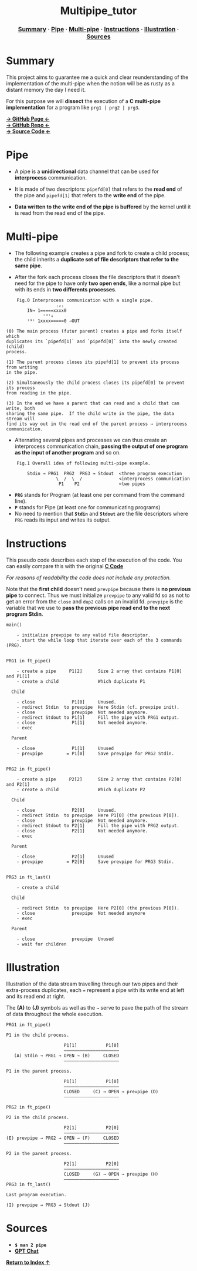 <h1 align="center">
    Multipipe_tutor
</h1>

<h3 align="center">
    <a href="#summary">Summary</a>
    <span> · </span>
    <a href="#pipe">Pipe</a>
    <span> · </span>
    <a href="#multi-pipe">Multi-pipe</a>
    <span> · </span>
    <a href="#instructions">Instructions</a>
    <span> · </span>
    <a href="#illustration">Illustration</a>
    <span> · </span>
    <a href="#sources">Sources</a>
</h3>

# Summary

This project aims to guarantee me a quick and clear reunderstanding of the
implementation of the multi-pipe when the notion will be as rusty as a
distant memory the day I need it.

For this purpose we will **dissect** the execution of a **C multi-pipe
implementation** for a program like `prg1 | prg2 | prg3`.

[**→ GitHub Page ←**](https://clemedon.github.io/Multipipe_tutor/)<br>
[**→ GitHub Repo ←**](https://github.com/clemedon/Multipipe_tutor/)<br>
[**→ Source Code ←**](https://github.com/clemedon/Multipipe_tutor/tree/main/src)

# Pipe

- A pipe is a **unidirectional** data channel that can be used for **interprocess**
  communication.

- It is made of two descriptors: `pipefd[0]` that refers to the **read end** of
  the pipe and `pipefd[1]` that refers to the **write end** of the pipe.

- **Data written to the write end of the pipe is buffered** by the kernel until it
  is read from the read end of the pipe.

# Multi-pipe

- The following example creates a pipe and fork to create a child process; the
  child inherits a **duplicate set of file descriptors that refer to the same
  pipe**.

- After the fork each process closes the file descriptors that it doesn't need
  for the pipe to have only **two open ends**, like a normal pipe but with its
  ends in **two differents processes**.

```
    Fig.0 Interprocess communication with a single pipe.
                   ₍₂₎
        IN→ 1=====xxxx0
              ⁽³⁾↓
        ⁽¹⁾ 1xxxx=====0 →OUT

(0) The main process (futur parent) creates a pipe and forks itself which
duplicates its `pipefd[1]` and `pipefd[0]` into the newly created (child)
process.

(1) The parent process closes its pipefd[1] to prevent its process from writing
in the pipe.

(2) Simultaneously the child process closes its pipefd[0] to prevent its process
from reading in the pipe.

(3) In the end we have a parent that can read and a child that can write, both
sharing the same pipe.  If the child write in the pipe, the data stream will
find its way out in the read end of the parent process ⇒ interprocess
communication.

```

- Alternating several pipes and processes we can thus create an interprocess
  communication chain, **passing the output of one program as the input of
  another program** and so on.

```
    Fig.1 Overall idea of following multi-pipe example.

        Stdin → PRG1  PRG2  PRG3 → Stdout  <three program execution
                   \  /  \  /              <interprocess communication
                    P1    P2               <two pipes
```

- **`PRG`** stands for Program (at least one per command from the command line).
- **`P`** stands for Pipe (at least one for  communicating programs)
- No need to mention that **`Stdin`** and **`Stdout`** are the file descriptors
  where `PRG` reads its input and writes its output.

# Instructions

This pseudo code describes each step of the execution of the code. You can
easily compare this with the original [**C Code**](https://github.com/clemedon/Multipipe_tutor/tree/main/src)<br>

*For reasons of readability the code does not include any protection.*

Note that the **first child** doesn't need `prevpipe` because there is **no
previous pipe** to connect. Thus we must initialize `prevpipe` to any valid fd
so as not to get an error from the `close` and `dup2` calls on an invalid fd.
`prevpipe` is the variable that we use to **pass the previous pipe read end to
the next program Stdin**.

```
main()

    - initialize prevpipe to any valid file descriptor.
    - start the while loop that iterate over each of the 3 commands (PRG).


PRG1 in ft_pipe()

    - create a pipe     P1[2]      Size 2 array that contains P1[0] and P1[1]
    - create a child               Which duplicate P1

  Child

    - close              P1[0]     Unused.
    - redirect Stdin  to prevpipe  Here Stdin (cf. prevpipe init).
    - close              prevpipe  Not needed anymore.
    - redirect Stdout to P1[1]     Fill the pipe with PRG1 output.
    - close              P1[1]     Not needed anymore.
    - exec

  Parent

    - close              P1[1]     Unused
    - prevpipe         = P1[0]     Save prevpipe for PRG2 Stdin.


PRG2 in ft_pipe()

    - create a pipe     P2[2]      Size 2 array that contains P2[0] and P2[1]
    - create a child               Which duplicate P2

  Child

    - close              P2[0]     Unused.
    - redirect Stdin  to prevpipe  Here P1[0] (the previous P[0]).
    - close              prevpipe  Not needed anymore.
    - redirect Stdout to P2[1]     Fill the pipe with PRG2 output.
    - close              P2[1]     Not needed anymore.
    - exec

  Parent

    - close              P2[1]     Unused
    - prevpipe         = P2[0]     Save prevpipe for PRG3 Stdin.


PRG3 in ft_last()

    - create a child

  Child

    - redirect Stdin  to prevpipe  Here P2[0] (the previous P[0]).
    - close              prevpipe  Not needed anymore
    - exec

  Parent

    - close              prevpipe  Unused
    - wait for children
```

# Illustration

Illustration of the data stream travelling through our two pipes and their
extra-process duplicates, each `=` represent a pipe with its write end at left
and its read end at right.

The **(A)** to **(J)** symbols as well as the `→` serve to pave the path of the
stream of data throughout the whole execution.

```
PRG1 in ft_pipe()

P1 in the child process.

                      P1[1]           P1[0]
                      ―――――――――――――――――――――
   (A) Stdin → PRG1 → OPEN → (B)     CLOSED
                      ―――――――――――――――――――――

P1 in the parent process.

                      P1[1]           P1[0]
                      ―――――――――――――――――――――
                      CLOSED     (C) → OPEN → prevpipe (D)
                      ―――――――――――――――――――――

PRG2 in ft_pipe()

P2 in the child process.

                      P2[1]           P2[0]
                      ―――――――――――――――――――――
(E) prevpipe → PRG2 → OPEN → (F)     CLOSED
                      ―――――――――――――――――――――

P2 in the parent process.

                      P2[1]           P2[0]
                      ―――――――――――――――――――――
                      CLOSED     (G) → OPEN → prevpipe (H)
                      ―――――――――――――――――――――
PRG3 in ft_last()

Last program execution.

(I) prevpipe → PRG3 → Stdout (J)
```

# Sources

- **`$ man 2 pipe`**
- [**GPT Chat**](https://chat.openai.com/chat)

[**Return to Index ↑**](#index)
